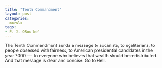 ```yaml
---
title: "Tenth Commandment"
layout: post
categories:
- morals
tags:
- P. J. ORourke'
---
```


The Tenth Commandment sends a message to socialists, to egalitarians, to people obsessed with fairness, to American presidential candidates in the year 2000 --- to everyone who believes that wealth should be redistributed. And that message is clear and concise: Go to Hell.